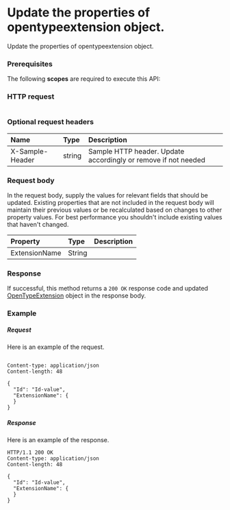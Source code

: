 # Update the properties of opentypeextension object.

Update the properties of opentypeextension object.
### Prerequisites
The following **scopes** are required to execute this API: 
### HTTP request
<!-- { "blockType": "ignored" } -->
```http

```
### Optional request headers
| Name       | Type | Description|
|:-----------|:------|:----------|
| X-Sample-Header  | string  | Sample HTTP header. Update accordingly or remove if not needed|

### Request body
In the request body, supply the values for relevant fields that should be updated. Existing properties that are not included in the request body will maintain their previous values or be recalculated based on changes to other property values. For best performance you shouldn't include existing values that haven't changed.

| Property	   | Type	|Description|
|:---------------|:--------|:----------|
|ExtensionName|String||

### Response
If successful, this method returns a `200 OK` response code and updated [OpenTypeExtension](../resources/opentypeextension.md) object in the response body.
### Example
##### Request
Here is an example of the request.
<!-- {
  "blockType": "request",
  "name": "update_opentypeextension"
}-->
```http

Content-type: application/json
Content-length: 48

{
  "Id": "Id-value",
  "ExtensionName": {
  }
}
```
##### Response
Here is an example of the response.
<!-- {
  "blockType": "response",
  "truncated": false,
  "@odata.type": "microsoft.graph.opentypeextension"
} -->
```http
HTTP/1.1 200 OK
Content-type: application/json
Content-length: 48

{
  "Id": "Id-value",
  "ExtensionName": {
  }
}
```

<!-- uuid: 93713206-fa02-48df-97bb-72304b6d766e
2015-10-25 12:56:09 UTC -->
<!-- {
  "type": "#page.annotation",
  "description": "Update the properties of opentypeextension object.",
  "keywords": "",
  "section": "documentation",
  "tocPath": ""
}-->